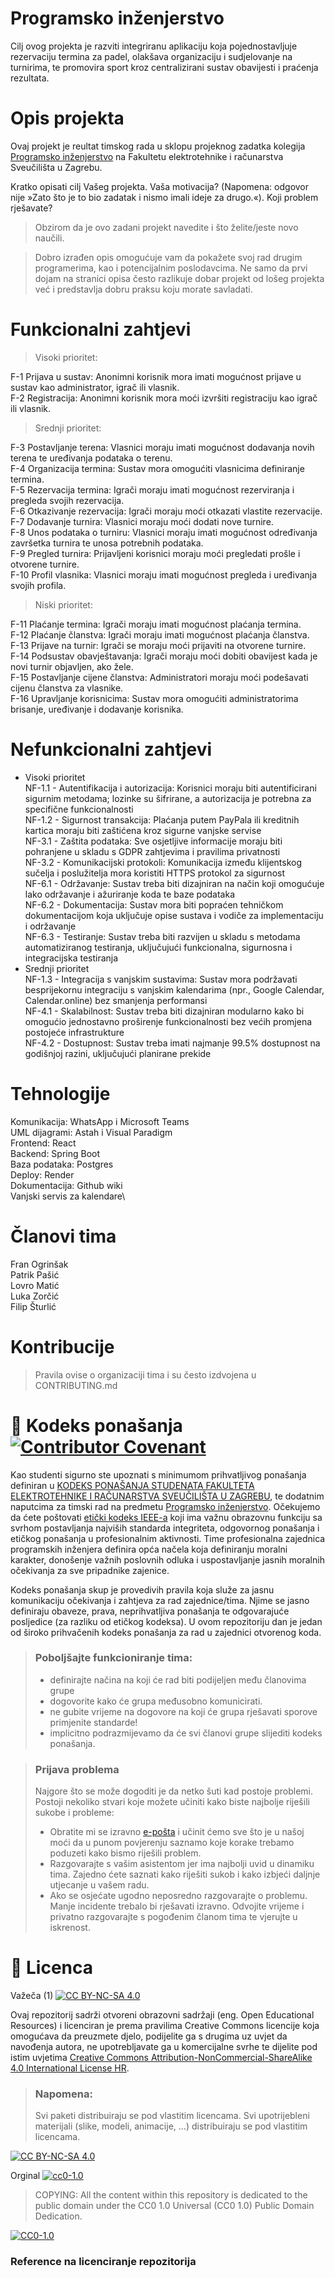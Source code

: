 # Programsko inženjerstvo

Cilj ovog projekta je razviti integriranu aplikaciju koja pojednostavljuje rezervaciju termina za padel, olakšava organizaciju i sudjelovanje na turnirima, te promovira sport kroz centralizirani sustav obavijesti i praćenja rezultata. 

# Opis projekta
Ovaj projekt je reultat timskog rada u sklopu projeknog zadatka kolegija [Programsko inženjerstvo](https://www.fer.unizg.hr/predmet/proinz) na Fakultetu elektrotehnike i računarstva Sveučilišta u Zagrebu. 

Kratko opisati cilj Vašeg projekta. Vaša motivacija?  (Napomena: odgovor nije »Zato što je to bio zadatak i nismo imali ideje za drugo.«). Koji problem rješavate?
> Obzirom da je ovo zadani projekt navedite i što želite/jeste novo  naučili.

> Dobro izrađen opis omogućuje vam da pokažete svoj rad drugim programerima, kao i potencijalnim poslodavcima. Ne samo da prvi dojam na stranici opisa često razlikuje dobar projekt od lošeg projekta već i predstavlja dobru praksu koju morate savladati.

# Funkcionalni zahtjevi
> Visoki prioritet:

F-1 Prijava u sustav: Anonimni korisnik mora imati mogućnost prijave u sustav kao administrator, igrač ili vlasnik.\
F-2 Registracija: Anonimni korisnik mora moći izvršiti registraciju kao igrač ili vlasnik.


> Srednji prioritet:

F-3 Postavljanje terena: Vlasnici moraju imati mogućnost dodavanja novih terena te uređivanja podataka o terenu.\
F-4 Organizacija termina: Sustav mora omogućiti vlasnicima definiranje termina.\
F-5 Rezervacija termina: Igrači moraju imati mogućnost rezerviranja i pregleda svojih rezervacija.\
F-6 Otkazivanje rezervacija: Igrači moraju moći otkazati vlastite rezervacije.\
F-7 Dodavanje turnira: Vlasnici moraju moći dodati nove turnire.\
F-8 Unos podataka o turniru: Vlasnici moraju imati mogućnost određivanja završetka turnira te unosa potrebnih podataka.\
F-9 Pregled turnira: Prijavljeni korisnici moraju moći pregledati prošle i otvorene turnire.\
F-10 Profil vlasnika: Vlasnici moraju imati mogućnost pregleda i uređivanja svojih profila.

> Niski prioritet:

F-11 Plaćanje termina: Igrači moraju imati mogućnost plaćanja termina.\
F-12 Plaćanje članstva: Igrači moraju imati mogućnost plaćanja članstva.\
F-13 Prijave na turnir: Igrači se moraju moći prijaviti na otvorene turnire.\
F-14 Podsustav obavještavanja: Igrači moraju moći dobiti obavijest kada je novi turnir objavljen, ako žele.\
F-15 Postavljanje cijene članstva: Administratori moraju moći podešavati cijenu članstva za vlasnike.\
F-16 Upravljanje korisnicima: Sustav mora omogućiti administratorima brisanje, uređivanje i dodavanje korisnika.

# Nefunkcionalni zahtjevi
* Visoki prioritet\
NF-1.1 - Autentifikacija i autorizacija: Korisnici moraju biti autentificirani sigurnim metodama; lozinke su šifrirane, a autorizacija je potrebna za specifične funkcionalnosti\
NF-1.2 - Sigurnost transakcija: Plaćanja putem PayPala ili kreditnih kartica moraju biti zaštićena kroz sigurne vanjske servise\
NF-3.1 - Zaštita podataka: Sve osjetljive informacije moraju biti pohranjene u skladu s GDPR zahtjevima i pravilima privatnosti\
NF-3.2 - Komunikacijski protokoli: Komunikacija između klijentskog sučelja i poslužitelja mora koristiti HTTPS protokol za sigurnost\
NF-6.1 - Održavanje: Sustav treba biti dizajniran na način koji omogućuje lako održavanje i ažuriranje koda te baze podataka\
NF-6.2 - Dokumentacija: Sustav mora biti popraćen tehničkom dokumentacijom koja uključuje opise sustava i vodiče za implementaciju i održavanje\
NF-6.3 - Testiranje: Sustav treba biti razvijen u skladu s metodama automatiziranog testiranja, uključujući funkcionalna, sigurnosna i integracijska testiranja
* Srednji prioritet\
NF-1.3 - Integracija s vanjskim sustavima: Sustav mora podržavati besprijekornu integraciju s vanjskim kalendarima (npr., Google Calendar, Calendar.online) bez smanjenja performansi\
NF-4.1 - Skalabilnost: Sustav treba biti dizajniran modularno kako bi omogućio jednostavno proširenje funkcionalnosti bez većih promjena postojeće infrastrukture\
NF-4.2 - Dostupnost: Sustav treba imati najmanje 99.5% dostupnost na godišnjoj razini, uključujući planirane prekide

# Tehnologije
Komunikacija: WhatsApp i Microsoft Teams\
UML dijagrami: Astah i Visual Paradigm\
Frontend: React\
Backend: Spring Boot\
Baza podataka: Postgres\
Deploy: Render\
Dokumentacija: Github wiki\
Vanjski servis za kalendare\

# Članovi tima 
Fran Ogrinšak\
Patrik Pašić\
Lovro Matić\
Luka Zorčić\
Filip Šturlić

# Kontribucije
>Pravila ovise o organizaciji tima i su često izdvojena u CONTRIBUTING.md



# 📝 Kodeks ponašanja [![Contributor Covenant](https://img.shields.io/badge/Contributor%20Covenant-2.1-4baaaa.svg)](CODE_OF_CONDUCT.md)
Kao studenti sigurno ste upoznati s minimumom prihvatljivog ponašanja definiran u [KODEKS PONAŠANJA STUDENATA FAKULTETA ELEKTROTEHNIKE I RAČUNARSTVA SVEUČILIŠTA U ZAGREBU](https://www.fer.hr/_download/repository/Kodeks_ponasanja_studenata_FER-a_procisceni_tekst_2016%5B1%5D.pdf), te dodatnim naputcima za timski rad na predmetu [Programsko inženjerstvo](https://wwww.fer.hr).
Očekujemo da ćete poštovati [etički kodeks IEEE-a](https://www.ieee.org/about/corporate/governance/p7-8.html) koji ima važnu obrazovnu funkciju sa svrhom postavljanja najviših standarda integriteta, odgovornog ponašanja i etičkog ponašanja u profesionalnim aktivnosti. Time profesionalna zajednica programskih inženjera definira opća načela koja definiranju  moralni karakter, donošenje važnih poslovnih odluka i uspostavljanje jasnih moralnih očekivanja za sve pripadnike zajenice.

Kodeks ponašanja skup je provedivih pravila koja služe za jasnu komunikaciju očekivanja i zahtjeva za rad zajednice/tima. Njime se jasno definiraju obaveze, prava, neprihvatljiva ponašanja te  odgovarajuće posljedice (za razliku od etičkog kodeksa). U ovom repozitoriju dan je jedan od široko prihvačenih kodeks ponašanja za rad u zajednici otvorenog koda.
>### Poboljšajte funkcioniranje tima:
>* definirajte načina na koji će rad biti podijeljen među članovima grupe
>* dogovorite kako će grupa međusobno komunicirati.
>* ne gubite vrijeme na dogovore na koji će grupa rješavati sporove primjenite standarde!
>* implicitno podrazmijevamo da će svi članovi grupe slijediti kodeks ponašanja.
 
>###  Prijava problema
>Najgore što se može dogoditi je da netko šuti kad postoje problemi. Postoji nekoliko stvari koje možete učiniti kako biste najbolje riješili sukobe i probleme:
>* Obratite mi se izravno [e-pošta](mailto:vlado.sruk@fer.hr) i  učinit ćemo sve što je u našoj moći da u punom povjerenju saznamo koje korake trebamo poduzeti kako bismo riješili problem.
>* Razgovarajte s vašim asistentom jer ima najbolji uvid u dinamiku tima. Zajedno ćete saznati kako riješiti sukob i kako izbjeći daljnje utjecanje u vašem radu.
>* Ako se osjećate ugodno neposredno razgovarajte o problemu. Manje incidente trebalo bi rješavati izravno. Odvojite vrijeme i privatno razgovarajte s pogođenim članom tima te vjerujte u iskrenost.

# 📝 Licenca
Važeča (1)
[![CC BY-NC-SA 4.0][cc-by-nc-sa-shield]][cc-by-nc-sa]

Ovaj repozitorij sadrži otvoreni obrazovni sadržaji (eng. Open Educational Resources)  i licenciran je prema pravilima Creative Commons licencije koja omogućava da preuzmete djelo, podijelite ga s drugima uz 
uvjet da navođenja autora, ne upotrebljavate ga u komercijalne svrhe te dijelite pod istim uvjetima [Creative Commons Attribution-NonCommercial-ShareAlike 4.0 International License HR][cc-by-nc-sa].
>
> ### Napomena:
>
> Svi paketi distribuiraju se pod vlastitim licencama.
> Svi upotrijebleni materijali  (slike, modeli, animacije, ...) distribuiraju se pod vlastitim licencama.

[![CC BY-NC-SA 4.0][cc-by-nc-sa-image]][cc-by-nc-sa]

[cc-by-nc-sa]: https://creativecommons.org/licenses/by-nc/4.0/deed.hr 
[cc-by-nc-sa-image]: https://licensebuttons.net/l/by-nc-sa/4.0/88x31.png
[cc-by-nc-sa-shield]: https://img.shields.io/badge/License-CC%20BY--NC--SA%204.0-lightgrey.svg

Orginal [![cc0-1.0][cc0-1.0-shield]][cc0-1.0]
>
>COPYING: All the content within this repository is dedicated to the public domain under the CC0 1.0 Universal (CC0 1.0) Public Domain Dedication.
>
[![CC0-1.0][cc0-1.0-image]][cc0-1.0]

[cc0-1.0]: https://creativecommons.org/licenses/by/1.0/deed.en
[cc0-1.0-image]: https://licensebuttons.net/l/by/1.0/88x31.png
[cc0-1.0-shield]: https://img.shields.io/badge/License-CC0--1.0-lightgrey.svg

### Reference na licenciranje repozitorija
